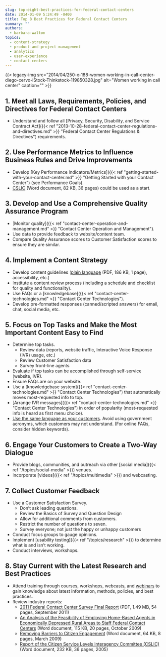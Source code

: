 ```yaml
---
slug: top-eight-best-practices-for-federal-contact-centers
date: 2014-01-09 5:24:49 -0400
title: Top 8 Best Practices for Federal Contact Centers
summary: ""
authors:
  - barbara-walton
topics:
  - content-strategy
  - product-and-project-management
  - analytics
  - user-experience
  - contact-centers
---
```


{{< legacy-img src="2014/04/250-x-188-women-working-in-call-center-diego-cervo-iStock-Thinkstock-119850328.jpg" alt="Women working in call center" caption="" >}}

## 1. Meet all Laws, Requirements, Policies, and Directives for Federal Contact Centers

  * Understand and follow all [Privacy, Security, Disability, and Service Contract Act]({{< ref "2013-10-28-federal-contact-center-regulations-and-directives.md" >}} "Federal Contact Center Regulations & Directives") requirements.

## 2. Use Performance Metrics to Influence Business Rules and Drive Improvements

  * Develop [Key Performance Indicators/Metrics]({{< ref "getting-started-with-your-contact-center.md" >}} "Getting Started with your Contact Center") (see Performance Goals).
  * [CSLIC](https://s3.amazonaws.com/digitalgov/_legacy-img/2014/01/citizen-service-levels-interagency-committee-final-report1.docx) (Word document, 82 KB, 36 pages) could be used as a start.

## 3. Develop and Use a Comprehensive Quality Assurance Program

  * [Monitor quality]({{< ref "contact-center-operation-and-management.md" >}} "Contact Center Operation and Management").
  * Use data to provide feedback to website/content team.
  * Compare Quality Assurance scores to Customer Satisfaction scores to ensure they are similar.

## 4. Implement a Content Strategy

  * Develop content guidelines ([plain language](https://s3.amazonaws.com/digitalgov/_legacy-img/2014/01/plain-writing-checklist.pdf) (PDF, 186 KB, 1 page), accessibility, etc.)
  * Institute a content review process (including a schedule and checklist for quality and functionality).
  * Use FAQs or a [knowledgebase]({{< ref "contact-center-technologies.md" >}} "Contact Center Technologies").
  * Develop pre-formatted responses (canned/scripted answers) for email, chat, social media, etc.

## 5. Focus on Top Tasks and Make the Most Important Content Easy to Find

  * Determine top tasks.
      * Review data (reports, website traffic, Interactive Voice Response (IVR) usage, etc.)
      * Review Customer Satisfaction data
      * Survey front-line agents
  * Evaluate if top tasks can be accomplished through self-service (website, IVR).
  * Ensure FAQs are on your website.
  * Use a [knowledgebase system]({{< ref "contact-center-technologies.md" >}} "Contact Center Technologies") that automatically moves most-requested info to top.
  * [Arrange IVR messages]({{< ref "contact-center-technologies.md" >}} "Contact Center Technologies") in order of popularity (most-requested info is heard as first menu choice).
  * [Use the same language as your customers](http://www.plainlanguage.gov/howto/guidelines/FederalPLGuidelines/index.cfm?CFID=838730&CFTOKEN=f64d36ad05e03d58-ED6E6827-0361-55F8-E6207170C554B1DF&jsessionid=A3A593B93EAEE361431FC8D8B4799DF0.chh). Avoid using government acronyms, which customers may not understand. (For online FAQs, consider hidden keywords).

## 6. Engage Your Customers to Create a Two-Way Dialogue

  * Provide blogs, communities, and outreach via other [social media]({{< ref "/topics/social-media" >}}) venues.
  * Incorporate [videos]({{< ref "/topics/multimedia" >}}) and webcasting.

## 7. Collect Customer Feedback

  * Use a Customer Satisfaction Survey.
      * Don&#8217;t ask leading questions.
      * Review the Basics of Survey and Question Design
      * Allow for additional comments from customers.
      * Restrict the number of questions to seven.
      * Survey everyone; not just the happy or unhappy customers
  * Conduct focus groups to gauge opinions.
  * Implement [usability testing]({{< ref "/topics/research" >}}) to determine what is and isn&#8217;t working.
  * Conduct interviews, workshops.

## 8. Stay Current with the Latest Research and Best Practices

  * Attend training through courses, workshops, webcasts, and [webinars](https://digital.gov/communities/government-contact-center-council/) to gain knowledge about latest information, methods, policies, and best practices.
  * Review industry reports:
      * [2011 Federal Contact Center Survey Final Report](https://s3.amazonaws.com/digitalgov/_legacy-img/2014/01/2011-federal-contact-center-survey-final-report.pdf)  (PDF, 1.49 MB, 54 pages, September 2011)
      *  [An Analysis of the Feasibility of Employing Home-Based Agents in Economically Depressed Rural Areas to Staff Federal Contact Centers](https://s3.amazonaws.com/digitalgov/_legacy-img/2014/01/G3C-Analysis-of-Employing-Home-Based-Agents.doc) (Word document, 115 KB, 20 pages, October 2009)
      * [Removing Barriers to Citizen Engagement](https://s3.amazonaws.com/digitalgov/_legacy-img/2014/01/Removing-Barriers-to-Citizen-Engagement.doc)  (Word document, 64 KB, 8 pages, March 2009)
      *  [Report of the Citizen Service Levels Interagency Committee (CSLIC)](https://s3.amazonaws.com/digitalgov/_legacy-img/2014/01/citizen-service-levels-interagency-committee-final-report.docx) (Word document, 232 KB, 36 pages, 2005)
